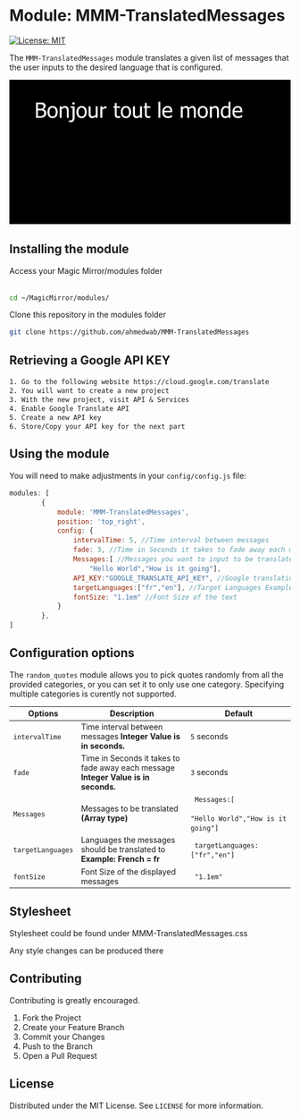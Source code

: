 # Module: MMM-TranslatedMessages

[![License: MIT](https://img.shields.io/badge/License-MIT-yellow.svg)](https://opensource.org/licenses/MIT)



The `MMM-TranslatedMessages` module translates a given list of messages that the user inputs to the desired language that is configured.

<img src="images/screenshot.png" alt="Display">

## Installing the module
Access your Magic Mirror/modules folder
```sh

cd ~/MagicMirror/modules/

```
Clone this repository in the modules folder
```sh
git clone https://github.com/ahmedwab/MMM-TranslatedMessages
```

## Retrieving a Google API KEY

	1. Go to the following website https://cloud.google.com/translate
	2. You will want to create a new project
	3. With the new project, visit API & Services
	4. Enable Google Translate API
	5. Create a new API key
	6. Store/Copy your API key for the next part 
	



## Using the module
You will need to make adjustments in your  `config/config.js` file:
````javascript
modules: [
		{
			module: 'MMM-TranslatedMessages',
			position: 'top_right',
			config: {
				intervalTime: 5, //Time interval between messages
				fade: 3, //Time in Seconds it takes to fade away each message
				Messages:[ //Messages you want to input to be translated
					"Hello World","How is it going"],
				API_KEY:"GOOGLE_TRANSLATE_API_KEY", //Google translation API Key
				targetLanguages:["fr","en"], //Target Languages Example: French:fr English:en
				fontSize: "1.1em" //Font Size of the text
			}
		},
]
````

## Configuration options
The `random_quotes` module allows you to pick quotes randomly from all the provided categories, or you can
set it to only use one category. Specifying multiple categories is curently not supported.

<table>
	<thead>
		<tr>
			<th>Options</th>
			<th>Description</th>
			<th>Default</th>
		</tr>
	</thead>
	<tbody>
		<tr>
			<td><code>intervalTime</code></td>
			<td>Time interval between messages <strong>Integer Value is in seconds.</strong></td>
			<td><code>5</code> seconds </td>
		</tr>
		<tr>
			<td><code>fade</code></td>
			<td>Time in Seconds it takes to fade away each message <strong>Integer Value is in seconds.</strong></td>
			<td><code>3</code> seconds </td>
		</tr>
		<tr>
			<td><code>Messages</code></td>
			<td>Messages to be translated <strong>(Array type)</strong></td>
			<td><code> Messages:[ 
					"Hello World","How is it going"]</code>  </td>
		</tr>
		<tr>
			<td><code>targetLanguages</code></td>
			<td>Languages the messages should be translated to<strong> Example: French = fr</strong></td>
			<td><code> targetLanguages:["fr","en"]</code>  </td>
		</tr>
		<tr>
			<td><code>fontSize</code></td>
			<td>Font Size of the displayed messages</td>
			<td><code> "1.1em"</code>  </td>
		</tr>
	</tbody>
</table>

## Stylesheet

Stylesheet could be found under MMM-TranslatedMessages.css

Any style changes can be produced there

<!-- CONTRIBUTING -->
## Contributing

Contributing is greatly encouraged.

1. Fork the Project
2. Create your Feature Branch 
3. Commit your Changes 
4. Push to the Branch 
5. Open a Pull Request



<!-- LICENSE -->
## License

Distributed under the MIT License. See `LICENSE` for more information.
